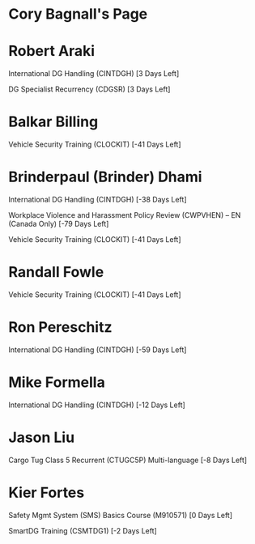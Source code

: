# Cory Bagnall's Page


# Robert Araki

International DG Handling (CINTDGH) [3 Days Left]


DG Specialist Recurrency (CDGSR) [3 Days Left]
# Balkar Billing

Vehicle Security Training (CLOCKIT) [-41 Days Left]
# Brinderpaul (Brinder) Dhami

International DG Handling (CINTDGH) [-38 Days Left]


Workplace Violence and Harassment Policy Review (CWPVHEN) – EN (Canada Only) [-79 Days Left]


Vehicle Security Training (CLOCKIT) [-41 Days Left]
# Randall Fowle

Vehicle Security Training (CLOCKIT) [-41 Days Left]
# Ron Pereschitz

International DG Handling (CINTDGH) [-59 Days Left]
# Mike Formella

International DG Handling (CINTDGH) [-12 Days Left]
# Jason Liu

Cargo Tug Class 5 Recurrent (CTUGC5P) Multi-language [-8 Days Left]
# Kier Fortes

Safety Mgmt System (SMS) Basics Course (M910571) [0 Days Left]


SmartDG Training (CSMTDG1) [-2 Days Left]
